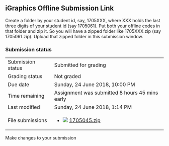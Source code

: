 <h2>iGraphics Offline Submission Link</h2>Create a folder by your student id, say, 1705XXX, where XXX holds the last three digits of your student id (say 1705061). Put both your offline codes in that folder and zip it. So you will have a zipped folder like 1705XXX.zip (say 1705061.zip). Upload that zipped folder in this submission window.

<h3>Submission status</h3><table>
<tbody><tr>
<td>Submission status</td>
<td>Submitted for grading</td>
</tr>
<tr>
<td>Grading status</td>
<td>Not graded</td>
</tr>
<tr>
<td>Due date</td>
<td>Sunday, 24 June 2018, 10:00 PM</td>
</tr>
<tr>
<td>Time remaining</td>
<td>Assignment was submitted 8 hours 45 mins early</td>
</tr>
<tr>
<td>Last modified</td>
<td>Sunday, 24 June 2018, 1:14 PM</td>
</tr>
<tr>
<td>File submissions</td>
<td><ul><li><img src="file%5Carchive.png" /> <a href="file%5C1705045.zip">1705045.zip</a> 
</li></ul>

</td>
</tr>

</tbody>
</table>



Make changes to your submission



